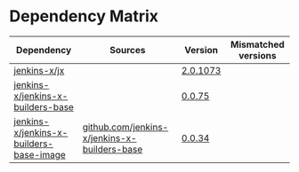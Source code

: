 # Dependency Matrix

Dependency | Sources | Version | Mismatched versions
---------- | ------- | ------- | -------------------
[jenkins-x/jx](https://github.com/jenkins-x/jx) |  | [2.0.1073](https://github.com/jenkins-x/jx/releases/tag/v2.0.1073) | 
[jenkins-x/jenkins-x-builders-base](https://github.com/jenkins-x/jenkins-x-builders-base) |  | [0.0.75](https://github.com/jenkins-x/jenkins-x-builders-base/releases/tag/v0.0.75) | 
[jenkins-x/jenkins-x-builders-base-image](https://github.com/jenkins-x/jenkins-x-builders-base-image) | [github.com/jenkins-x/jenkins-x-builders-base](https://github.com/jenkins-x/jenkins-x-builders-base) | [0.0.34]() | 
